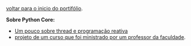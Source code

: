 [voltar para o inicio do portifólio](https://github.com/juniorjrml/juniorjrml/blob/main/README.md "voltar para o inicio do portifólio").

**Sobre Python Core:**
- [Um pouco sobre thread e programação reativa](https://github.com/juniorjrml/modulo_4 "Um pouco sobre thread e programação reativa")
- [projeto de um curso que foi ministrado por um professor da faculdade](https://github.com/juniorjrml/CursoDePythonComDalessandro "projeto de um curso que foi ministrado por um professor da faculdade").
